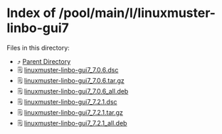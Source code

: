 
# Index of /pool/main/l/linuxmuster-linbo-gui7
Files in this directory:
- ⤴ [Parent Directory](../)
- 🗒 [linuxmuster-linbo-gui7_7.0.6.dsc](linuxmuster-linbo-gui7_7.0.6.dsc)
- 🗒 [linuxmuster-linbo-gui7_7.0.6.tar.gz](linuxmuster-linbo-gui7_7.0.6.tar.gz)
- 🗒 [linuxmuster-linbo-gui7_7.0.6_all.deb](linuxmuster-linbo-gui7_7.0.6_all.deb)
- 🗒 [linuxmuster-linbo-gui7_7.2.1.dsc](linuxmuster-linbo-gui7_7.2.1.dsc)
- 🗒 [linuxmuster-linbo-gui7_7.2.1.tar.gz](linuxmuster-linbo-gui7_7.2.1.tar.gz)
- 🗒 [linuxmuster-linbo-gui7_7.2.1_all.deb](linuxmuster-linbo-gui7_7.2.1_all.deb)
